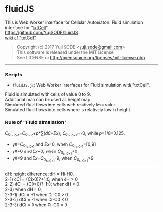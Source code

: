 # fluidJS
This is Web Worker interface for Cellular Automaton. Fluid simulation interface for "[txtCell](https://github.com/YujiSODE/txtCell)".  
https://github.com/YujiSODE/fluidJS  
[wiki of "txtCell"](https://github.com/YujiSODE/txtCell/wiki)

>Copyright (c) 2017 Yuji SODE \<yuji.sode@gmail.com\>  
>This software is released under the MIT License.  
>See LICENSE or http://opensource.org/licenses/mit-license.php
______

### Scripts
- `fluidJS.js`: Web Worker interfaces for Fluid simulation with "txtCell".

Fluid is simulated with cells of value 0 to 9.  
Additional map can be used as height map.  
Simulated fluid flows into cells with relatively less value.  
Simulated fluid flows into cells where is relatively low in height.

### Rule of "Fluid simulation"


*C*<sub>0<sub>*t*=*t*0+1</sub></sub>=*C*<sub>0<sub>*t*=*t*0</sub></sub>+*p*\*∑\(*dC*+*Ex*\); *C*<sub>0<sub>*t*=*t*0+1</sub></sub>≃*γ*0, while *p*=1\/8=0.125.  
 - *γ*0=*C*<sub>0<sub>*t*=*t*0+1</sub></sub> and *Ex*=0, when *C*<sub>0<sub>*t*=*t*0+1</sub></sub>=\[0,9\]  
 - *γ*0=0 and *Ex*=0, when *C*<sub>0<sub>*t*=*t*0+1</sub></sub>\<0  
 - *γ*0=9 and *Ex*=*C*<sub>0<sub>*t*=*t*0+1</sub></sub>-9, when *C*<sub>0<sub>*t*=*t*0+1</sub></sub>\>9  
---  
dH: height difference; dH = Hi-H0.  
2-1) dCi = (Ci>0)?+1:0; when dH > 0  
2-2) dCi = (C0>0)?-1:0; when dH < 0  
2-3) when dH = 0,  
  2-3-1) dCi = +1 when Ci-C0 > 0  
  2-3-2) dCi = -1 when Ci-C0 < 0  
  2-3-3) dCi = 0 when Ci-C0 = 0  
